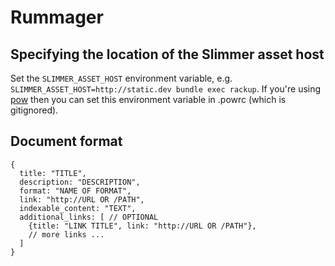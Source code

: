 # Rummager

## Specifying the location of the Slimmer asset host

Set the `SLIMMER_ASSET_HOST` environment variable, e.g. `SLIMMER_ASSET_HOST=http://static.dev bundle exec rackup`.  If you're using [pow](http://pow.cx/) then you can set this environment variable in .powrc (which is gitignored).

## Document format

    {
      title: "TITLE",
      description: "DESCRIPTION",
      format: "NAME OF FORMAT",
      link: "http://URL OR /PATH",
      indexable_content: "TEXT",
      additional_links: [ // OPTIONAL
        {title: "LINK TITLE", link: "http://URL OR /PATH"},
        // more links ...
      ]
    }

